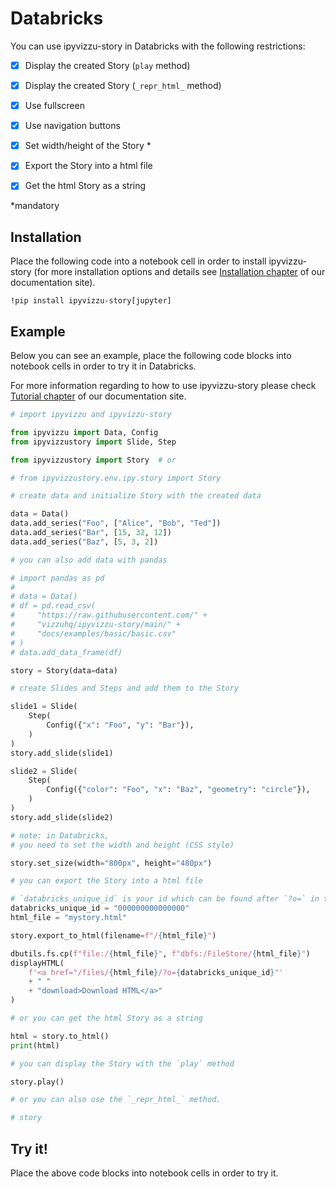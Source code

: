 # Databricks

You can use ipyvizzu-story in Databricks with the following restrictions:

- [x] Display the created Story (`play` method)

- [x] Display the created Story (`_repr_html_` method)

- [x] Use fullscreen

- [x] Use navigation buttons

- [x] Set width/height of the Story \*

- [x] Export the Story into a html file

- [x] Get the html Story as a string

\*mandatory

## Installation

Place the following code into a notebook cell in order to install ipyvizzu-story
(for more installation options and details see
[Installation chapter](../../installation.md) of our documentation site).

```
!pip install ipyvizzu-story[jupyter]
```

## Example

Below you can see an example, place the following code blocks into notebook
cells in order to try it in Databricks.

For more information regarding to how to use ipyvizzu-story please check
[Tutorial chapter](../../tutorial.md) of our documentation site.

```python
# import ipyvizzu and ipyvizzu-story

from ipyvizzu import Data, Config
from ipyvizzustory import Slide, Step

from ipyvizzustory import Story  # or

# from ipyvizzustory.env.ipy.story import Story
```

```python
# create data and initialize Story with the created data

data = Data()
data.add_series("Foo", ["Alice", "Bob", "Ted"])
data.add_series("Bar", [15, 32, 12])
data.add_series("Baz", [5, 3, 2])

# you can also add data with pandas

# import pandas as pd
#
# data = Data()
# df = pd.read_csv(
#     "https://raw.githubusercontent.com/" +
#     "vizzuhq/ipyvizzu-story/main/" +
#     "docs/examples/basic/basic.csv"
# )
# data.add_data_frame(df)

story = Story(data=data)
```

```python
# create Slides and Steps and add them to the Story

slide1 = Slide(
    Step(
        Config({"x": "Foo", "y": "Bar"}),
    )
)
story.add_slide(slide1)

slide2 = Slide(
    Step(
        Config({"color": "Foo", "x": "Baz", "geometry": "circle"}),
    )
)
story.add_slide(slide2)
```

```python
# note: in Databricks,
# you need to set the width and height (CSS style)

story.set_size(width="800px", height="480px")
```

```python
# you can export the Story into a html file

# `databricks_unique_id` is your id which can be found after `?o=` in the url)
databricks_unique_id = "000000000000000"
html_file = "mystory.html"

story.export_to_html(filename=f"/{html_file}")

dbutils.fs.cp(f"file:/{html_file}", f"dbfs:/FileStore/{html_file}")
displayHTML(
    f'<a href="/files/{html_file}/?o={databricks_unique_id}"'
    + " "
    + "download>Download HTML</a>"
)

# or you can get the html Story as a string

html = story.to_html()
print(html)
```

```python
# you can display the Story with the `play` method

story.play()
```

```python
# or you can also use the `_repr_html_` method.

# story
```

## Try it!

Place the above code blocks into notebook cells in order to try it.
